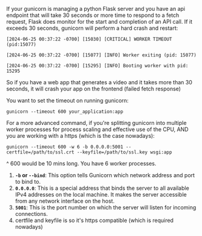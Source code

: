 
If your gunicorn is managing a python Flask server and you have an api endpoint that will take 30 seconds or more time to respond to a fetch request, Flask does monitor for the start and completion of an API call. If it exceeds 30 seconds, gunicorn will perform a hard crash and restart:

```
[2024-06-25 00:37:22 -0700] [15030] [CRITICAL] WORKER TIMEOUT (pid:15077)

[2024-06-25 00:37:22 -0700] [15077] [INFO] Worker exiting (pid: 15077)

[2024-06-25 00:37:22 -0700] [15295] [INFO] Booting worker with pid: 15295
```

So if you have a web app that generates a video and it takes more than 30 seconds, it will crash your app on the frontend (failed fetch response)

You want to set the timeout on running gunicorn:
```
gunicorn --timeout 600 your_application:app
```

For a more advanced command, if you're splitting gunicorn into multiple worker processes for process scaling and effective use of the CPU, AND you are working with a https (which is the case nowadays):
```
gunicorn --timeout 600 -w 6 -b 0.0.0.0:5001 --certfile=/path/to/ssl.crt --keyfile=/path/to/ssl.key wsgi:app
```

^ 600 would be 10 mins long.  You have 6 worker processes. 
1. **`-b` or `--bind`**: This option tells Gunicorn which network address and port to bind to.
2. **`0.0.0.0`**: This is a special address that binds the server to all available IPv4 addresses on the local machine. It makes the server accessible from any network interface on the host.
3. **`5001`**: This is the port number on which the server will listen for incoming connections.
4. certfile and keyfile is so it's https compatible (which is required nowadays)